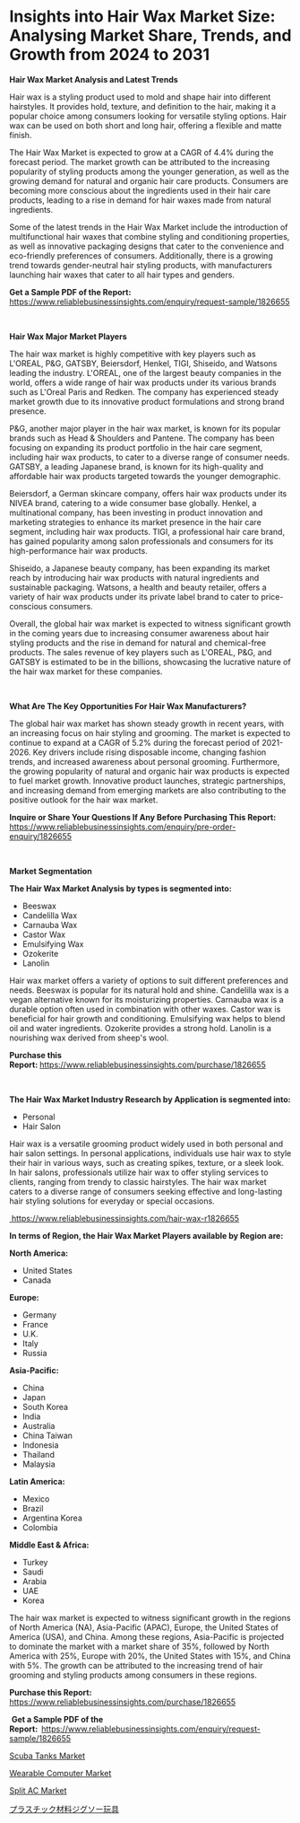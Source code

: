 <p><h1>Insights into Hair Wax Market Size: Analysing Market Share, Trends, and Growth from 2024 to 2031</h1></p><p><strong>Hair Wax Market Analysis and Latest Trends</strong></p>
<p><p>Hair wax is a styling product used to mold and shape hair into different hairstyles. It provides hold, texture, and definition to the hair, making it a popular choice among consumers looking for versatile styling options. Hair wax can be used on both short and long hair, offering a flexible and matte finish.</p><p>The Hair Wax Market is expected to grow at a CAGR of 4.4% during the forecast period. The market growth can be attributed to the increasing popularity of styling products among the younger generation, as well as the growing demand for natural and organic hair care products. Consumers are becoming more conscious about the ingredients used in their hair care products, leading to a rise in demand for hair waxes made from natural ingredients.</p><p>Some of the latest trends in the Hair Wax Market include the introduction of multifunctional hair waxes that combine styling and conditioning properties, as well as innovative packaging designs that cater to the convenience and eco-friendly preferences of consumers. Additionally, there is a growing trend towards gender-neutral hair styling products, with manufacturers launching hair waxes that cater to all hair types and genders.</p></p>
<p><strong>Get a Sample PDF of the Report:&nbsp;</strong> <a href="https://www.reliablebusinessinsights.com/enquiry/request-sample/1826655">https://www.reliablebusinessinsights.com/enquiry/request-sample/1826655</a></p>
<p>&nbsp;</p>
<p><strong>Hair Wax Major Market Players</strong></p>
<p><p>The hair wax market is highly competitive with key players such as L'OREAL, P&G, GATSBY, Beiersdorf, Henkel, TIGI, Shiseido, and Watsons leading the industry. L'OREAL, one of the largest beauty companies in the world, offers a wide range of hair wax products under its various brands such as L'Oreal Paris and Redken. The company has experienced steady market growth due to its innovative product formulations and strong brand presence.</p><p>P&G, another major player in the hair wax market, is known for its popular brands such as Head & Shoulders and Pantene. The company has been focusing on expanding its product portfolio in the hair care segment, including hair wax products, to cater to a diverse range of consumer needs. GATSBY, a leading Japanese brand, is known for its high-quality and affordable hair wax products targeted towards the younger demographic.</p><p>Beiersdorf, a German skincare company, offers hair wax products under its NIVEA brand, catering to a wide consumer base globally. Henkel, a multinational company, has been investing in product innovation and marketing strategies to enhance its market presence in the hair care segment, including hair wax products. TIGI, a professional hair care brand, has gained popularity among salon professionals and consumers for its high-performance hair wax products.</p><p>Shiseido, a Japanese beauty company, has been expanding its market reach by introducing hair wax products with natural ingredients and sustainable packaging. Watsons, a health and beauty retailer, offers a variety of hair wax products under its private label brand to cater to price-conscious consumers.</p><p>Overall, the global hair wax market is expected to witness significant growth in the coming years due to increasing consumer awareness about hair styling products and the rise in demand for natural and chemical-free products. The sales revenue of key players such as L'OREAL, P&G, and GATSBY is estimated to be in the billions, showcasing the lucrative nature of the hair wax market for these companies.</p></p>
<p>&nbsp;</p>
<p><strong>What Are The Key Opportunities For Hair Wax Manufacturers?</strong></p>
<p><p>The global hair wax market has shown steady growth in recent years, with an increasing focus on hair styling and grooming. The market is expected to continue to expand at a CAGR of 5.2% during the forecast period of 2021-2026. Key drivers include rising disposable income, changing fashion trends, and increased awareness about personal grooming. Furthermore, the growing popularity of natural and organic hair wax products is expected to fuel market growth. Innovative product launches, strategic partnerships, and increasing demand from emerging markets are also contributing to the positive outlook for the hair wax market.</p></p>
<p><strong>Inquire or Share Your Questions If Any Before Purchasing This Report:</strong> <a href="https://www.reliablebusinessinsights.com/enquiry/pre-order-enquiry/1826655">https://www.reliablebusinessinsights.com/enquiry/pre-order-enquiry/1826655</a></p>
<p>&nbsp;</p>
<p><strong>Market Segmentation</strong></p>
<p><strong>The Hair Wax Market Analysis by types is segmented into:</strong></p>
<p><ul><li>Beeswax</li><li>Candelilla Wax</li><li>Carnauba Wax</li><li>Castor Wax</li><li>Emulsifying Wax</li><li>Ozokerite</li><li>Lanolin</li></ul></p>
<p><p>Hair wax market offers a variety of options to suit different preferences and needs. Beeswax is popular for its natural hold and shine. Candelilla wax is a vegan alternative known for its moisturizing properties. Carnauba wax is a durable option often used in combination with other waxes. Castor wax is beneficial for hair growth and conditioning. Emulsifying wax helps to blend oil and water ingredients. Ozokerite provides a strong hold. Lanolin is a nourishing wax derived from sheep's wool.</p></p>
<p><strong>Purchase this Report:&nbsp;</strong><a href="https://www.reliablebusinessinsights.com/purchase/1826655">https://www.reliablebusinessinsights.com/purchase/1826655</a></p>
<p>&nbsp;</p>
<p><strong>The Hair Wax Market Industry Research by Application is segmented into:</strong></p>
<p><ul><li>Personal</li><li>Hair Salon</li></ul></p>
<p><p>Hair wax is a versatile grooming product widely used in both personal and hair salon settings. In personal applications, individuals use hair wax to style their hair in various ways, such as creating spikes, texture, or a sleek look. In hair salons, professionals utilize hair wax to offer styling services to clients, ranging from trendy to classic hairstyles. The hair wax market caters to a diverse range of consumers seeking effective and long-lasting hair styling solutions for everyday or special occasions.</p></p>
<p><a href="https://www.reliablebusinessinsights.com/hair-wax-r1826655">&nbsp;https://www.reliablebusinessinsights.com/hair-wax-r1826655</a></p>
<p><strong>In terms of Region, the Hair Wax Market Players available by Region are:</strong></p>
<p>
    <p> <strong> North America: </strong>
        <ul>
            <li>United States</li>
            <li>Canada</li>
        </ul>
        </p> 
    <p> <strong> Europe: </strong>
        <ul>
            <li>Germany</li>
            <li>France</li>
            <li>U.K.</li>
            <li>Italy</li>
            <li>Russia</li>
        </ul>
        </p> 
    <p> <strong> Asia-Pacific: </strong>
        <ul>
            <li>China</li>
            <li>Japan</li>
            <li>South Korea</li>
            <li>India</li>
            <li>Australia</li>
            <li>China Taiwan</li>
            <li>Indonesia</li>
            <li>Thailand</li>
            <li>Malaysia</li>
        </ul>
        </p> 
    <p> <strong> Latin America: </strong>
        <ul>
            <li>Mexico</li>
            <li>Brazil</li>
            <li>Argentina Korea</li>
            <li>Colombia</li>
        </ul>
        </p> 
    <p> <strong> Middle East & Africa: </strong>
        <ul>
            <li>Turkey</li>
            <li>Saudi</li>
            <li>Arabia</li>
            <li>UAE</li>
            <li>Korea</li>
        </ul>
    </p>
    </p>
<p><p>The hair wax market is expected to witness significant growth in the regions of North America (NA), Asia-Pacific (APAC), Europe, the United States of America (USA), and China. Among these regions, Asia-Pacific is projected to dominate the market with a market share of 35%, followed by North America with 25%, Europe with 20%, the United States with 15%, and China with 5%. The growth can be attributed to the increasing trend of hair grooming and styling products among consumers in these regions.</p></p>
<p><strong>Purchase this Report: </strong><a href="https://www.reliablebusinessinsights.com/purchase/1826655">https://www.reliablebusinessinsights.com/purchase/1826655</a></p>
<p>&nbsp;<strong>Get a Sample PDF of the Report:&nbsp;&nbsp;</strong><a href="https://www.reliablebusinessinsights.com/enquiry/request-sample/1826655">https://www.reliablebusinessinsights.com/enquiry/request-sample/1826655</a></p>
<p><strong></strong></p>
<p><p><a href="https://issuu.com/reportprime-2/docs/scuba-tanks-market-size-2030.pptx">Scuba Tanks Market</a></p><p><a href="https://github.com/kpvmspce33/Market-Research-Report-List-1/blob/main/wearable-computer-market.md">Wearable Computer Market</a></p><p><a href="https://github.com/goodweq44/Market-Research-Report-List-1/blob/main/split-ac-market.md">Split AC Market</a></p><p><a href="https://github.com/DayanaRunolfsdottir/Market-Research-Report-List-1/blob/main/5837062141299.md">プラスチック材料ジグソー玩具</a></p></p>